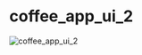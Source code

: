 # coffee_app_ui_2

![coffee_app_ui_2](https://user-images.githubusercontent.com/115084566/217810559-aa5c6437-d099-4da1-8560-491d4d0d0406.png)
